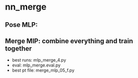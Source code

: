 # nn_merge
## Pose MLP:

## Merge MlP: combine everything and train together
- best runs: mlp_merge_4.py
- eval: mlp_merge.eval.py
- best pt file: merge_mlp_05_f.py
